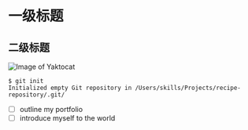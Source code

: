 # <h1>一级标题
## <h2>二级标题
![Image of Yaktocat](https://octodex.github.com/images/yaktocat.png)
```
$ git init
Initialized empty Git repository in /Users/skills/Projects/recipe-repository/.git/
```
- [ ] outline my portfolio
- [ ] introduce myself to the world
